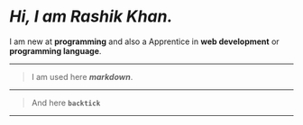 # ***Hi, I am Rashik Khan.***

I am new at **programming** and also a Apprentice in **web development** or **programming language**. 

<hr>

> I am used here ***markdown***.
<hr>

> And here **```backtick```**
<hr>
